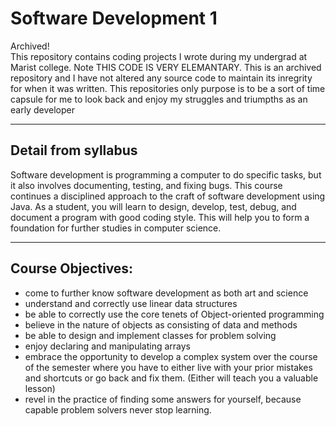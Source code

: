# Software Development 1

Archived!\
This repository contains coding projects I wrote during my undergrad at Marist college. Note THIS CODE IS VERY ELEMANTARY. This is an archived repository and I have not altered any source code to maintain its inregrity for when it was written. This repositories only purpose is to be a sort of time capsule for me to look back and enjoy my struggles and triumpths as an early developer

---

## Detail from syllabus

Software development is programming a computer to do specific tasks, but it also involves documenting, testing, and fixing bugs. This course continues a disciplined approach to the craft of software development using Java. As a student, you will learn to design, develop, test, debug, and document a program with good coding style. This will help you to form a foundation for further studies in computer science.

---

## Course Objectives:

- come to further know software development as both art and science
- understand and correctly use linear data structures
- be able to correctly use the core tenets of Object-oriented programming
- believe in the nature of objects as consisting of data and methods
- be able to design and implement classes for problem solving
- enjoy declaring and manipulating arrays
- embrace the opportunity to develop a complex system over the course
  of the semester where you have to either live with your prior
  mistakes and shortcuts or go back and fix them.
  (Either will teach you a valuable lesson)
- revel in the practice of finding some answers for yourself, because capable problem solvers never stop learning.
